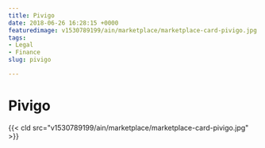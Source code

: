 ```yaml
---
title: Pivigo
date: 2018-06-26 16:28:15 +0000
featuredimage: v1530789199/ain/marketplace/marketplace-card-pivigo.jpg
tags:
- Legal
- Finance
slug: pivigo

---
```

# Pivigo

{{< cld src="v1530789199/ain/marketplace/marketplace-card-pivigo.jpg" >}}